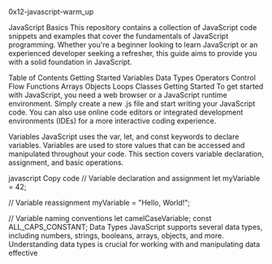 0x12-javascript-warm_up

JavaScript Basics This repository contains a collection of JavaScript code snippets and examples that cover the fundamentals of JavaScript programming. Whether you're a beginner looking to learn JavaScript or an experienced developer seeking a refresher, this guide aims to provide you with a solid foundation in JavaScript.

Table of Contents Getting Started Variables Data Types Operators Control Flow Functions Arrays Objects Loops Classes Getting Started To get started with JavaScript, you need a web browser or a JavaScript runtime environment. Simply create a new .js file and start writing your JavaScript code. You can also use online code editors or integrated development environments (IDEs) for a more interactive coding experience.

Variables JavaScript uses the var, let, and const keywords to declare variables. Variables are used to store values that can be accessed and manipulated throughout your code. This section covers variable declaration, assignment, and basic operations.

javascript Copy code // Variable declaration and assignment let myVariable = 42;

// Variable reassignment myVariable = "Hello, World!";

// Variable naming conventions let camelCaseVariable; const ALL_CAPS_CONSTANT; Data Types JavaScript supports several data types, including numbers, strings, booleans, arrays, objects, and more. Understanding data types is crucial for working with and manipulating data effective
